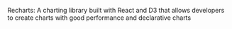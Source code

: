 Recharts: A charting library built with React and D3 that allows developers to create charts with good performance and declarative charts